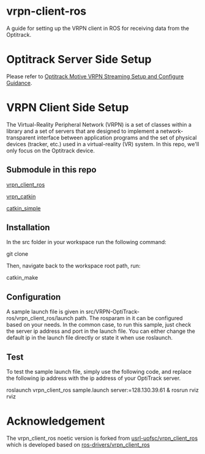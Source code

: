 # vrpn-client-ros
A guide for setting up the VRPN client in ROS for receiving data from the Optitrack.

# Optitrack Server Side Setup
Please refer to [Optitrack Motive VRPN Streaming Setup and Configure Guidance]().

# VRPN Client Side Setup
The Virtual-Reality Peripheral Network (VRPN) is a set of classes within a library and a set of servers that are designed to implement a network-transparent interface between application programs and the set of physical devices (tracker, etc.) used in a virtual-reality (VR) system. In this repo, we'll only focus on the Optitrack device.

## Submodule in this repo
[vrpn_client_ros](https://github.com/Murphy41/vrpn_client_ros)

[vrpn_catkin](https://github.com/ethz-asl/vrpn_catkin)

[catkin_simple](https://github.com/catkin/catkin_simple)

## Installation
In the src folder in your workspace run the following command:

git clone

Then, navigate back to the workspace root path, run:

catkin_make

## Configuration

A sample launch file is given in src/VRPN-OptiTrack-ros/vrpn_client_ros/launch path. The rosparam in it can be configured based on your needs. In the common case, to run this sample, just check the server ip address and port in the launch file. You can either change the default ip in the launch file directly or state it when use roslaunch.

## Test

To test the sample launch file, simply use the following code, and replace the following ip address with the ip address of your OptiTrack server.

roslaunch vrpn_client_ros sample.launch server:=128.130.39.61 & rosrun rviz rviz


# Acknowledgement
The vrpn_client_ros noetic version is forked from [usrl-uofsc/vrpn_client_ros](https://github.com/usrl-uofsc/vrpn_client_ros) which is developed based on [ros-drivers/vrpn_client_ros](https://github.com/ros-drivers/vrpn_client_ros)